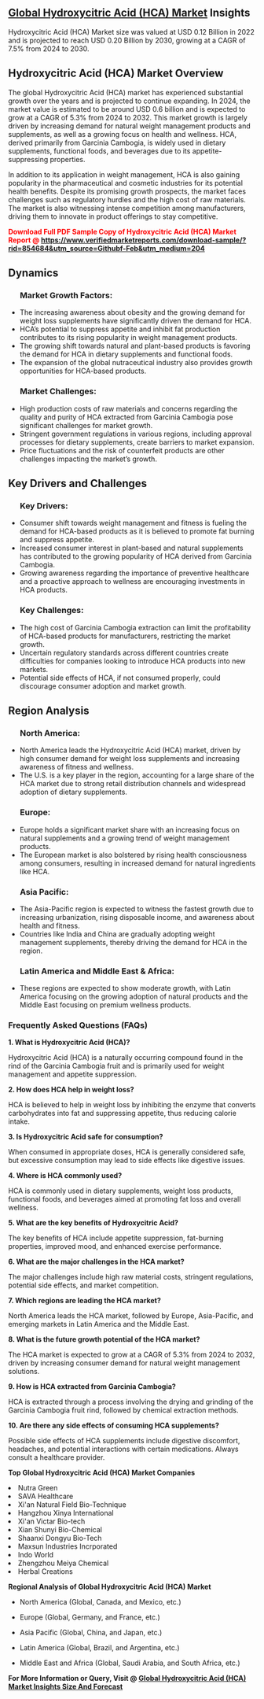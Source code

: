 <h2><a href="https://www.verifiedmarketreports.com/download-sample/?rid=854684&amp;utm_source=Githubf&amp;utm_medium=204" target="_blank">Global Hydroxycitric Acid (HCA) Market</a> Insights</h2><p>Hydroxycitric Acid (HCA) Market size was valued at USD 0.12 Billion in 2022 and is projected to reach USD 0.20 Billion by 2030, growing at a CAGR of 7.5% from 2024 to 2030.</p><p> <h2>Hydroxycitric Acid (HCA) Market Overview</h2> <p>The global Hydroxycitric Acid (HCA) market has experienced substantial growth over the years and is projected to continue expanding. In 2024, the market value is estimated to be around USD 0.6 billion and is expected to grow at a CAGR of 5.3% from 2024 to 2032. This market growth is largely driven by increasing demand for natural weight management products and supplements, as well as a growing focus on health and wellness. HCA, derived primarily from Garcinia Cambogia, is widely used in dietary supplements, functional foods, and beverages due to its appetite-suppressing properties.</p> <p>In addition to its application in weight management, HCA is also gaining popularity in the pharmaceutical and cosmetic industries for its potential health benefits. Despite its promising growth prospects, the market faces challenges such as regulatory hurdles and the high cost of raw materials. The market is also witnessing intense competition among manufacturers, driving them to innovate in product offerings to stay competitive.</p> <p><strong><p><span class=""><span style="color: #ff0000;"><strong>Download Full PDF Sample Copy of Hydroxycitric Acid (HCA) Market Report</strong> @ </span><a href="https://www.verifiedmarketreports.com/download-sample/?rid=854684&amp;utm_source=Githubf-Feb&amp;utm_medium=204" target="_blank">https://www.verifiedmarketreports.com/download-sample/?rid=854684&amp;utm_source=Githubf-Feb&amp;utm_medium=204</a></span></p></strong></p> <h2>Dynamics</h2> <ul> <h3>Market Growth Factors:</h3> <li>The increasing awareness about obesity and the growing demand for weight loss supplements have significantly driven the demand for HCA.</li> <li>HCA’s potential to suppress appetite and inhibit fat production contributes to its rising popularity in weight management products.</li> <li>The growing shift towards natural and plant-based products is favoring the demand for HCA in dietary supplements and functional foods.</li> <li>The expansion of the global nutraceutical industry also provides growth opportunities for HCA-based products.</li> <h3>Market Challenges:</h3> <li>High production costs of raw materials and concerns regarding the quality and purity of HCA extracted from Garcinia Cambogia pose significant challenges for market growth.</li> <li>Stringent government regulations in various regions, including approval processes for dietary supplements, create barriers to market expansion.</li> <li>Price fluctuations and the risk of counterfeit products are other challenges impacting the market’s growth.</li> </ul> <h2>Key Drivers and Challenges</h2> <ul> <h3>Key Drivers:</h3> <li>Consumer shift towards weight management and fitness is fueling the demand for HCA-based products as it is believed to promote fat burning and suppress appetite.</li> <li>Increased consumer interest in plant-based and natural supplements has contributed to the growing popularity of HCA derived from Garcinia Cambogia.</li> <li>Growing awareness regarding the importance of preventive healthcare and a proactive approach to wellness are encouraging investments in HCA products.</li> <h3>Key Challenges:</h3> <li>The high cost of Garcinia Cambogia extraction can limit the profitability of HCA-based products for manufacturers, restricting the market growth.</li> <li>Uncertain regulatory standards across different countries create difficulties for companies looking to introduce HCA products into new markets.</li> <li>Potential side effects of HCA, if not consumed properly, could discourage consumer adoption and market growth.</li> </ul> <h2>Region Analysis</h2> <ul> <h3>North America:</h3> <li>North America leads the Hydroxycitric Acid (HCA) market, driven by high consumer demand for weight loss supplements and increasing awareness of fitness and wellness.</li> <li>The U.S. is a key player in the region, accounting for a large share of the HCA market due to strong retail distribution channels and widespread adoption of dietary supplements.</li> <h3>Europe:</h3> <li>Europe holds a significant market share with an increasing focus on natural supplements and a growing trend of weight management products.</li> <li>The European market is also bolstered by rising health consciousness among consumers, resulting in increased demand for natural ingredients like HCA.</li> <h3>Asia Pacific:</h3> <li>The Asia-Pacific region is expected to witness the fastest growth due to increasing urbanization, rising disposable income, and awareness about health and fitness.</li> <li>Countries like India and China are gradually adopting weight management supplements, thereby driving the demand for HCA in the region.</li> <h3>Latin America and Middle East & Africa:</h3> <li>These regions are expected to show moderate growth, with Latin America focusing on the growing adoption of natural products and the Middle East focusing on premium wellness products.</li> </ul> <h3>Frequently Asked Questions (FAQs)</h3> <p><strong>1. What is Hydroxycitric Acid (HCA)?</strong></p> <p>Hydroxycitric Acid (HCA) is a naturally occurring compound found in the rind of the Garcinia Cambogia fruit and is primarily used for weight management and appetite suppression.</p> <p><strong>2. How does HCA help in weight loss?</strong></p> <p>HCA is believed to help in weight loss by inhibiting the enzyme that converts carbohydrates into fat and suppressing appetite, thus reducing calorie intake.</p> <p><strong>3. Is Hydroxycitric Acid safe for consumption?</strong></p> <p>When consumed in appropriate doses, HCA is generally considered safe, but excessive consumption may lead to side effects like digestive issues.</p> <p><strong>4. Where is HCA commonly used?</strong></p> <p>HCA is commonly used in dietary supplements, weight loss products, functional foods, and beverages aimed at promoting fat loss and overall wellness.</p> <p><strong>5. What are the key benefits of Hydroxycitric Acid?</strong></p> <p>The key benefits of HCA include appetite suppression, fat-burning properties, improved mood, and enhanced exercise performance.</p> <p><strong>6. What are the major challenges in the HCA market?</strong></p> <p>The major challenges include high raw material costs, stringent regulations, potential side effects, and market competition.</p> <p><strong>7. Which regions are leading the HCA market?</strong></p> <p>North America leads the HCA market, followed by Europe, Asia-Pacific, and emerging markets in Latin America and the Middle East.</p> <p><strong>8. What is the future growth potential of the HCA market?</strong></p> <p>The HCA market is expected to grow at a CAGR of 5.3% from 2024 to 2032, driven by increasing consumer demand for natural weight management solutions.</p> <p><strong>9. How is HCA extracted from Garcinia Cambogia?</strong></p> <p>HCA is extracted through a process involving the drying and grinding of the Garcinia Cambogia fruit rind, followed by chemical extraction methods.</p> <p><strong>10. Are there any side effects of consuming HCA supplements?</strong></p> <p>Possible side effects of HCA supplements include digestive discomfort, headaches, and potential interactions with certain medications. Always consult a healthcare provider.</p> </p><p><strong>Top Global Hydroxycitric Acid (HCA) Market Companies</strong></p><div data-test-id=""><p><li>Nutra Green</li><li> SAVA Healthcare</li><li> Xi'an Natural Field Bio-Technique</li><li> Hangzhou Xinya International</li><li> Xi'an Victar Bio-tech</li><li> Xian Shunyi Bio-Chemical</li><li> Shaanxi Dongyu Bio-Tech</li><li> Maxsun Industries Incrporated</li><li> Indo World</li><li> Zhengzhou Meiya Chemical</li><li> Herbal Creations</li></p><div><strong>Regional Analysis of&nbsp;Global Hydroxycitric Acid (HCA) Market</strong></div><ul><li dir="ltr"><p dir="ltr">North America&nbsp;(Global, Canada, and Mexico, etc.)</p></li><li dir="ltr"><p dir="ltr">Europe (Global, Germany, and France, etc.)</p></li><li dir="ltr"><p dir="ltr">Asia Pacific&nbsp;(Global, China, and Japan, etc.)</p></li><li dir="ltr"><p dir="ltr">Latin America&nbsp;(Global, Brazil, and Argentina, etc.)</p></li><li dir="ltr">Middle East and Africa&nbsp;(Global, Saudi Arabia, and South Africa, etc.)</li></ul><p><strong>For More Information or Query, Visit @&nbsp;</strong><strong><a href="https://www.verifiedmarketreports.com/product/hydroxycitric-acid-hca-market/?utm_source=Githubf&amp;utm_medium=204" target="_blank">Global Hydroxycitric Acid (HCA) Market Insights Size And Forecast</a></strong></p></div>
